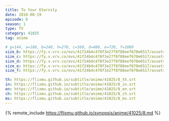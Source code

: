 ```yaml
---
title: To Your Eternity
date: 2010-08-19
episode: 8
season: 1
type: TV
category: 41025
tag: anime

# g=144, a=180, b=240, h=270, c=360, d=480, e=720, f=1080
size_b: https://fy.v.vrv.co/evs/41f24b4c478f3e27f8f88eef670e6517/assets/a8b0dbe75dfe1a39cb68224966a64674_4068830.mp4
size_c: https://fy.v.vrv.co/evs/41f24b4c478f3e27f8f88eef670e6517/assets/a8b0dbe75dfe1a39cb68224966a64674_4068829.mp4
size_d: https://fy.v.vrv.co/evs/41f24b4c478f3e27f8f88eef670e6517/assets/a8b0dbe75dfe1a39cb68224966a64674_4068831.mp4
size_e: https://fy.v.vrv.co/evs/41f24b4c478f3e27f8f88eef670e6517/assets/a8b0dbe75dfe1a39cb68224966a64674_4068832.mp4
size_f: https://fy.v.vrv.co/evs/41f24b4c478f3e27f8f88eef670e6517/assets/a8b0dbe75dfe1a39cb68224966a64674_4068833.mp4

th: https://flixmu.github.io/subtitle/anime/41025/8_th.srt
in: https://flixmu.github.io/subtitle/anime/41025/8_in.srt
en: https://flixmu.github.io/subtitle/anime/41025/8_en.srt
ch: https://flixmu.github.io/subtitle/anime/41025/8_ch.srt
ms: https://flixmu.github.io/subtitle/anime/41025/8_ms.srt
---
```

{% remote_include https://flixmu.github.io/synopsis/anime/41025/8.md %}
